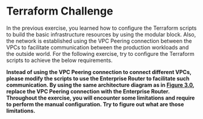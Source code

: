 # Terraform Challenge

In the previous exercise, you learned how to configure the Terraform scripts to build the basic infrastructure resources by using the modular block. Also, the network is established using the VPC Peering connection between the VPCs to facilitate communication between the production workloads and the outside world. For the following exercise, try to configure the Terraform scripts to achieve the below requirements.

**Instead of using the VPC Peering connection to connect different VPCs, please modify the scripts to use the Enterprise Router to facilitate such communication. By using the same architecture diagram as in [Figure 3.0](https://github.com/Huawei-APAC-Professional-Services/terraform-101-workshop/blob/master/workshop/02_Solution_Overview.md), replace the VPC Peering connection with the Enterprise Router. Throughout the exercise, you will encounter some limitations and require to perform the manual configuration. Try to figure out what are those limitations.**
